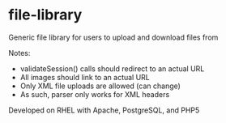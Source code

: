 # file-library
Generic file library for users to upload and download files from

Notes:
- validateSession() calls should redirect to an actual URL
- All images should link to an actual URL
- Only XML file uploads are allowed (can change)
- As such, parser only works for XML headers

Developed on RHEL with Apache, PostgreSQL, and PHP5
